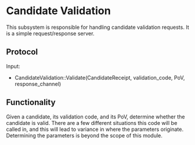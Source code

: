 # Candidate Validation

This subsystem is responsible for handling candidate validation requests. It is a simple request/response server.

## Protocol

Input:
  - CandidateValidation::Validate(CandidateReceipt, validation_code, PoV, response_channel)

## Functionality

Given a candidate, its validation code, and its PoV, determine whether the candidate is valid. There are a few different situations this code will be called in, and this will lead to variance in where the parameters originate. Determining the parameters is beyond the scope of this module.
